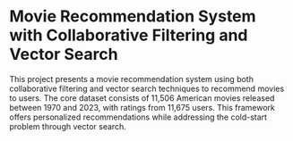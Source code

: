 # Movie Recommendation System with Collaborative Filtering and Vector Search
This project presents a movie recommendation system using both collaborative filtering and vector search techniques to recommend movies to users. The core dataset consists of 11,506 American movies released between 1970 and 2023, with ratings from 11,675 users. This framework offers personalized recommendations while addressing the cold-start problem through vector search.

